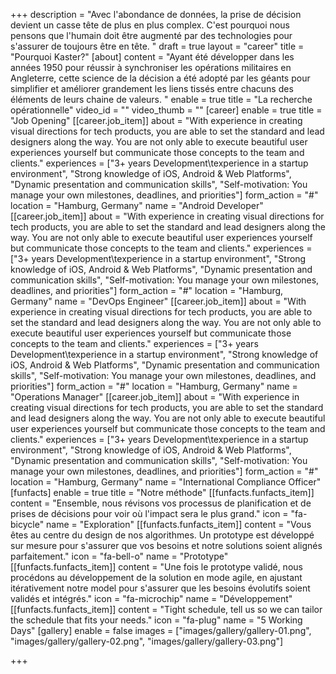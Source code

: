 +++
description = "Avec l'abondance de données, la prise de décision devient un casse tête de plus en plus complex. C'est pourquoi nous pensons que l'humain doit être augmenté par des technologies pour s'assurer de toujours être en tête. "
draft = true
layout = "career"
title = "Pourquoi Kaster?"
[about]
content = "Ayant été développer dans les années 1950 pour réussir à synchroniser les opérations militaires en Angleterre, cette science de la décision a été adopté par les géants pour simplifier et améliorer grandement les liens tissés entre chacuns des éléments de leurs chaine de valeurs. "
enable = true
title = "La recherche opérationnelle"
video_id = ""
video_thumb = ""
[career]
enable = true
title = "Job Opening"
[[career.job_item]]
about = "With experience in creating visual directions for tech products, you are able to set the standard and lead designers along the way. You are not only able to execute beautiful user experiences yourself but communicate those concepts to the team and clients."
experiences = ["3+ years Development\texperience in a startup environment", "Strong knowledge of iOS, Android & Web Platforms", "Dynamic presentation and communication skills", "Self-motivation: You manage your own milestones, deadlines, and priorities"]
form_action = "#"
location = "Hamburg, Germany"
name = "Android Developer"
[[career.job_item]]
about = "With experience in creating visual directions for tech products, you are able to set the standard and lead designers along the way. You are not only able to execute beautiful user experiences yourself but communicate those concepts to the team and clients."
experiences = ["3+ years Development\texperience in a startup environment", "Strong knowledge of iOS, Android & Web Platforms", "Dynamic presentation and communication skills", "Self-motivation: You manage your own milestones, deadlines, and priorities"]
form_action = "#"
location = "Hamburg, Germany"
name = "DevOps Engineer"
[[career.job_item]]
about = "With experience in creating visual directions for tech products, you are able to set the standard and lead designers along the way. You are not only able to execute beautiful user experiences yourself but communicate those concepts to the team and clients."
experiences = ["3+ years Development\texperience in a startup environment", "Strong knowledge of iOS, Android & Web Platforms", "Dynamic presentation and communication skills", "Self-motivation: You manage your own milestones, deadlines, and priorities"]
form_action = "#"
location = "Hamburg, Germany"
name = "Operations Manager"
[[career.job_item]]
about = "With experience in creating visual directions for tech products, you are able to set the standard and lead designers along the way. You are not only able to execute beautiful user experiences yourself but communicate those concepts to the team and clients."
experiences = ["3+ years Development\texperience in a startup environment", "Strong knowledge of iOS, Android & Web Platforms", "Dynamic presentation and communication skills", "Self-motivation: You manage your own milestones, deadlines, and priorities"]
form_action = "#"
location = "Hamburg, Germany"
name = "International Compliance Officer"
[funfacts]
enable = true
title = "Notre méthode"
[[funfacts.funfacts_item]]
content = "Ensemble, nous révisons vos processus de planification et de prises de décisions pour voir où l'impact sera le plus grand."
icon = "fa-bicycle"
name = "Exploration"
[[funfacts.funfacts_item]]
content = "Vous êtes au centre du design de nos algorithmes. Un prototype est développé sur mesure pour s'assurer que vos besoins et notre solutions soient alignés parfaitement."
icon = "fa-bell-o"
name = "Prototype"
[[funfacts.funfacts_item]]
content = "Une fois le prototype validé, nous procédons au développement de la solution en mode agile, en ajustant itérativement notre model pour s'assurer que les besoins évolutifs soient validés et intégrés."
icon = "fa-microchip"
name = "Développement"
[[funfacts.funfacts_item]]
content = "Tight schedule, tell us so we can tailor the schedule that fits your needs."
icon = "fa-plug"
name = "5 Working Days"
[gallery]
enable = false
images = ["images/gallery/gallery-01.png", "images/gallery/gallery-02.png", "images/gallery/gallery-03.png"]

+++
